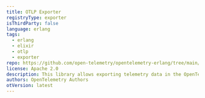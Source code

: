 ```yaml
---
title: OTLP Exporter
registryType: exporter
isThirdParty: false
language: erlang
tags:
  - erlang
  - elixir
  - otlp
  - exporter
repo: https://github.com/open-telemetry/opentelemetry-erlang/tree/main/apps/opentelemetry_exporter
license: Apache 2.0
description: This library allows exporting telemetry data in the OpenTelemetry Protocol (OTLP) format to the OpenTelemetry Collector and OTLP-compliant backends/receivers.
authors: OpenTelemetry Authors
otVersion: latest
---
```

